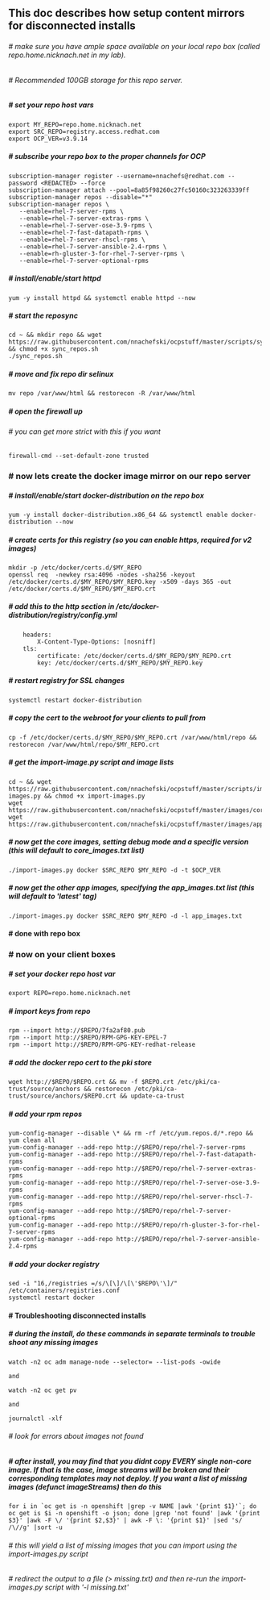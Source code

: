 ## This doc describes how setup content mirrors for disconnected installs

###### # make sure you have ample space available on your local repo box (called repo.home.nicknach.net in my lab).  
###### # Recommended 100GB storage for this repo server.

##### # set your repo host vars
```
export MY_REPO=repo.home.nicknach.net
export SRC_REPO=registry.access.redhat.com
export OCP_VER=v3.9.14
```
##### # subscribe your repo box to the proper channels for OCP
```
subscription-manager register --username=nnachefs@redhat.com --password <REDACTED> --force
subscription-manager attach --pool=8a85f98260c27fc50160c323263339ff
subscription-manager repos --disable="*"
subscription-manager repos \
   --enable=rhel-7-server-rpms \
   --enable=rhel-7-server-extras-rpms \
   --enable=rhel-7-server-ose-3.9-rpms \
   --enable=rhel-7-fast-datapath-rpms \
   --enable=rhel-7-server-rhscl-rpms \
   --enable=rhel-7-server-ansible-2.4-rpms \
   --enable=rh-gluster-3-for-rhel-7-server-rpms \
   --enable=rhel-7-server-optional-rpms 
```
##### # install/enable/start httpd
```
yum -y install httpd && systemctl enable httpd --now
```
##### # start the reposync
```
cd ~ && mkdir repo && wget https://raw.githubusercontent.com/nnachefski/ocpstuff/master/scripts/sync_repos.sh && chmod +x sync_repos.sh
./sync_repos.sh
```
##### # move and fix repo dir selinux
```
mv repo /var/www/html && restorecon -R /var/www/html
```
##### # open the firewall up
###### # you can get more strict with this if you want
```
firewall-cmd --set-default-zone trusted
```
### # now lets create the docker image mirror on our repo server
##### # install/enable/start docker-distribution on the repo box
```
yum -y install docker-distribution.x86_64 && systemctl enable docker-distribution --now
```
##### # create certs for this registry (so you can enable https, required for v2 images)
```
mkdir -p /etc/docker/certs.d/$MY_REPO
openssl req  -newkey rsa:4096 -nodes -sha256 -keyout /etc/docker/certs.d/$MY_REPO/$MY_REPO.key -x509 -days 365 -out /etc/docker/certs.d/$MY_REPO/$MY_REPO.crt
```
##### # add this to the http section in /etc/docker-distribution/registry/config.yml
```
    headers:
        X-Content-Type-Options: [nosniff]
    tls:
        certificate: /etc/docker/certs.d/$MY_REPO/$MY_REPO.crt
        key: /etc/docker/certs.d/$MY_REPO/$MY_REPO.key
```
##### # restart registry for SSL changes
```
systemctl restart docker-distribution
```
##### # copy the cert to the webroot for your clients to pull from
```
cp -f /etc/docker/certs.d/$MY_REPO/$MY_REPO.crt /var/www/html/repo && restorecon /var/www/html/repo/$MY_REPO.crt
```
##### # get the import-image.py script and image lists
```
cd ~ && wget https://raw.githubusercontent.com/nnachefski/ocpstuff/master/scripts/import-images.py && chmod +x import-images.py
wget https://raw.githubusercontent.com/nnachefski/ocpstuff/master/images/core_images.txt
wget https://raw.githubusercontent.com/nnachefski/ocpstuff/master/images/app_images.txt 
```
##### # now get the core images, setting debug mode and a specific version (this will default to core_images.txt list)
``` 
./import-images.py docker $SRC_REPO $MY_REPO -d -t $OCP_VER
```
##### # now get the other app images, specifying the app_images.txt list (this will default to 'latest' tag)
```
./import-images.py docker $SRC_REPO $MY_REPO -d -l app_images.txt
```
#### # done with repo box

### # now on your client boxes
##### # set your docker repo host var
```
export REPO=repo.home.nicknach.net
```
##### # import keys from repo
```
rpm --import http://$REPO/7fa2af80.pub
rpm --import http://$REPO/RPM-GPG-KEY-EPEL-7
rpm --import http://$REPO/RPM-GPG-KEY-redhat-release
```
##### # add the docker repo cert to the pki store
```
wget http://$REPO/$REPO.crt && mv -f $REPO.crt /etc/pki/ca-trust/source/anchors && restorecon /etc/pki/ca-trust/source/anchors/$REPO.crt && update-ca-trust
```
##### # add your rpm repos
```
yum-config-manager --disable \* && rm -rf /etc/yum.repos.d/*.repo && yum clean all
yum-config-manager --add-repo http://$REPO/repo/rhel-7-server-rpms
yum-config-manager --add-repo http://$REPO/repo/rhel-7-fast-datapath-rpms
yum-config-manager --add-repo http://$REPO/repo/rhel-7-server-extras-rpms
yum-config-manager --add-repo http://$REPO/repo/rhel-7-server-ose-3.9-rpms
yum-config-manager --add-repo http://$REPO/repo/rhel-server-rhscl-7-rpms
yum-config-manager --add-repo http://$REPO/repo/rhel-7-server-optional-rpms 
yum-config-manager --add-repo http://$REPO/repo/rh-gluster-3-for-rhel-7-server-rpms
yum-config-manager --add-repo http://$REPO/repo/rhel-7-server-ansible-2.4-rpms
```
##### # add your docker registry
```
sed -i "16,/registries =/s/\[\]/\[\'$REPO\'\]/" /etc/containers/registries.conf
systemctl restart docker
```
#### # Troubleshooting disconnected installs
##### # during the install, do these commands in separate terminals to trouble shoot any missing images
```
watch -n2 oc adm manage-node --selector= --list-pods -owide

and

watch -n2 oc get pv

and

journalctl -xlf
```
###### # look for errors about images not found
##### # after install, you may find that you didnt copy EVERY single non-core image.  If that is the case, image streams will be broken and their corresponding templates may not deploy.  If you want a list of missing images (defunct imageStreams) then do this
```
for i in `oc get is -n openshift |grep -v NAME |awk '{print $1}'`; do oc get is $i -n openshift -o json; done |grep 'not found' |awk '{print $3}' |awk -F \/ '{print $2,$3}' | awk -F \: '{print $1}' |sed 's/ /\//g' |sort -u
```
###### # this will yield a list of missing images that you can import using the import-images.py script
###### # redirect the output to a file (> missing.txt) and then re-run the import-images.py script with '-l missing.txt'
